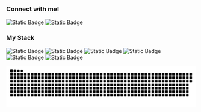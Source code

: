 #

<h3 align="left">Connect with me!</h3>


<a href="https://www.linkedin.com/in/link-davidqoliveira/" target="_blank">![Static Badge](https://img.shields.io/badge/LINKEDIN-%20?style=for-the-badge&logo=LINKEDIN&logoColor=%2397c900&labelColor=black&color=black&cacheSeconds=https%3A%2F%2Fwww.linkedin.com%2Fin%2Flink-davidqoliveira%2F)</a>
<a href="https://www.instagram.com/david.qoliveira/" target="_blank"> ![Static Badge](https://img.shields.io/badge/instagram-%20?style=for-the-badge&logo=instagram&logoColor=%2397c900&labelColor=black&color=black&cacheSeconds=https%3A%2F%2Fwww.instagram.com%2Freel%2FC5k8gH5Ajfw%2F&link=https%3A%2F%2Fwww.instagram.com%2Freel%2FC5k8gH5Ajfw%2F)
</a>

<h3 align="left">My Stack</h3>

![Static Badge](https://img.shields.io/badge/HTML5-CODE?style=for-the-badge&logo=HTML5&logoColor=%23E34F26&labelColor=back&color=black&link=https%3A%2F%2Fgithub.com%2FDaviddevbr)
![Static Badge](https://img.shields.io/badge/CSS3-CODE?style=for-the-badge&logo=css3&logoColor=%231572B6&labelColor=back&color=black&link=https%3A%2F%2Fgithub.com%2FDaviddevbr)
![Static Badge](https://img.shields.io/badge/JAVASCRIPT-CODE?style=for-the-badge&logo=javascript&logoColor=%23F7DF1E&labelColor=back&color=black&link=https%3A%2F%2Fgithub.com%2FDaviddevbr)
![Static Badge](https://img.shields.io/badge/DART-CODE?style=for-the-badge&logo=dart&logoColor=%230175C2&labelColor=back&color=black&link=https%3A%2F%2Fgithub.com%2FDaviddevbr)
![Static Badge](https://img.shields.io/badge/FLUTTER-CODE?style=for-the-badge&logo=FLUTTER&logoColor=%2302569B&labelColor=back&color=black&link=https%3A%2F%2Fgithub.com%2FDaviddevbr)
![Static Badge](https://img.shields.io/badge/PHOTO%20SHOP-CODE?style=for-the-badge&logo=adobephotoshop&logoColor=%2302569B&labelColor=back&color=black&cacheSeconds=https%3A%2F%2Fgithub.com%2FDaviddevbr)



<picture>
  <source media="(prefers-color-scheme: dark)" srcset="https://raw.githubusercontent.com/Daviddevbr/Daviddevbr/output/github-contribution-grid-snake-dark.svg">
  <source media="(prefers-color-scheme: light)" srcset="https://raw.githubusercontent.com/Daviddevbr/Daviddevbr/output/github-contribution-grid-snake.svg">
  <img alt="github contribution grid snake animation" src="https://raw.githubusercontent.com/Daviddevbr/Daviddevbr/output/github-contribution-grid-snake.svg">
</picture>
<br><br>
